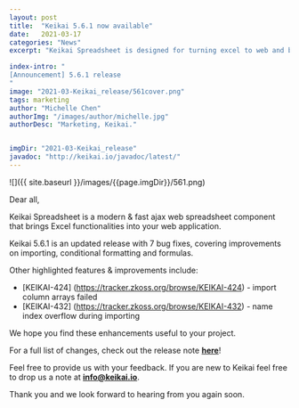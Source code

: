 ```yaml
---
layout: post
title:  "Keikai 5.6.1 now available"
date:   2021-03-17
categories: "News"
excerpt: "Keikai Spreadsheet is designed for turning excel to web and building spreadsheet applications. Upcoming 5.6.0 contains more than 30 enhancements."

index-intro: "
[Announcement] 5.6.1 release
"
image: "2021-03-Keikai_release/561cover.png"
tags: marketing
author: "Michelle Chen"
authorImg: "/images/author/michelle.jpg"
authorDesc: "Marketing, Keikai."


imgDir: "2021-03-Keikai_release"
javadoc: "http://keikai.io/javadoc/latest/"
---
```

<!--
images come from https://drive.google.com/open?id=17EEz_BuTVsTSeAA3a8AakyMspVSd_OEb made with draw.io
goal： Keikai can help you build a spreadsheet-based app
-->

![]({{ site.baseurl }}/images/{{page.imgDir}}/561.png)

Dear all, 

Keikai Spreadsheet is a modern & fast ajax web spreadsheet component that brings Excel functionalities into your web application. 

Keikai 5.6.1 is an updated release with 7 bug fixes, covering improvements on importing, conditional formatting and formulas.


Other highlighted features & improvements include: 

* [KEIKAI-424] (https://tracker.zkoss.org/browse/KEIKAI-424) - import column arrays failed
* [KEIKAI-432] (https://tracker.zkoss.org/browse/KEIKAI-432) - name index overflow during importing


We hope you find these enhancements useful to your project.

For a full list of changes, check out the release note [**here**](https://keikai.io/releasenotes)!



Feel free to provide us with your feedback. If you are new to Keikai feel free to drop us a note at **info@keikai.io**.

Thank you and we look forward to hearing from you again soon. 







[jekyll]:      http://jekyllrb.com
[jekyll-gh]:   https://github.com/jekyll/jekyll
[jekyll-help]: https://github.com/jekyll/jekyll-help
